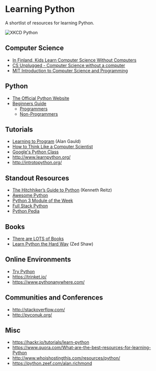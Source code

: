 # Learning Python

A shortlist of resources for learning Python.

![XKCD Python](https://imgs.xkcd.com/comics/python.png)

## Computer Science

* [In Finland, Kids Learn Computer Science Without Computers](https://www.theatlantic.com/education/archive/2017/02/teaching-computer-science-without-computers/517548/)
* [CS Unplugged - Computer Science without a computer](http://csunplugged.org/)
* [MIT Introduction to Computer Science and Programming](https://ocw.mit.edu/courses/electrical-engineering-and-computer-science/6-00sc-introduction-to-computer-science-and-programming-spring-2011/)

## Python

* [The Official Python Website](https://www.python.org/)
* [Beginners Guide](https://wiki.python.org/moin/BeginnersGuide/)
  * [Programmers](https://wiki.python.org/moin/BeginnersGuide/Programmers)
  * [Non-Programmers](https://wiki.python.org/moin/BeginnersGuide/NonProgrammers)

## Tutorials

* [Learning to Program](http://www.alan-g.me.uk/l2p/index.htm) (Alan Gauld)
* [How to Think Like a Computer Scientist](http://www.openbookproject.net/thinkcs/python/english3e/)
* [Google's Python Class](https://developers.google.com/edu/python/)
* http://www.learnpython.org/
* http://introtopython.org/

## Standout Resources

* [The Hitchhiker’s Guide to Python](http://docs.python-guide.org/) (Kenneth Reitz)
* [Awesome Python](https://awesome-python.com/)
* [Python 3 Module of the Week](https://pymotw.com/3/)
* [Full Stack Python](https://www.fullstackpython.com/)
* [Python Pedia](https://pythonpedia.com/)

## Books

* [There are LOTS of Books](http://pythonbooks.revolunet.com/)
* [Learn Python the Hard Way](https://learnpythonthehardway.org/book/) (Zed Shaw)

## Online Environments

* [Try Python](https://try-python.appspot.com/)
* https://trinket.io/
* https://www.pythonanywhere.com/

## Communities and Conferences

* http://stackoverflow.com/
* http://pyconuk.org/

## Misc

* https://hackr.io/tutorials/learn-python
* https://www.quora.com/What-are-the-best-resources-for-learning-Python
* http://www.whoishostingthis.com/resources/python/
* https://python.zeef.com/alan.richmond
